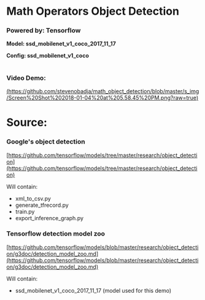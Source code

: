 # Math Operators Object Detection
### Powered by: Tensorflow
**Model: ssd_mobilenet_v1_coco_2017_11_17**

**Config: ssd_mobilenet_v1_coco**

#

### Video Demo:
[(https://github.com/stevenobadja/math_object_detection/blob/master/s_img/Screen%20Shot%202018-01-04%20at%205.58.45%20PM.png?raw=true)](https://youtu.be/iss52uQS6jo)


# Source:


### Google's object detection
[https://github.com/tensorflow/models/tree/master/research/object_detection](https://github.com/tensorflow/models/tree/master/research/object_detection)

Will contain:
- xml_to_csv.py
- generate_tfrecord.py
- train.py
- export_inference_graph.py


### Tensorflow detection model zoo
[https://github.com/tensorflow/models/blob/master/research/object_detection/g3doc/detection_model_zoo.md](https://github.com/tensorflow/models/blob/master/research/object_detection/g3doc/detection_model_zoo.md)

Will contain:
- ssd_mobilenet_v1_coco_2017_11_17 (model used for this demo)
